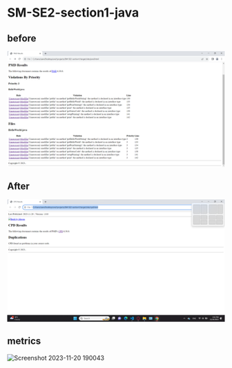 # SM-SE2-section1-java

## before
![Screenshot 2023-11-20 163019](https://github.com/metwally-saif/SM-SE2-section1-java/blob/main/Screenshot%202023-11-20%20163019.png?raw=true)

## After
![Screenshot 2023-11-20 164220](https://github.com/metwally-saif/SM-SE2-section1-java/blob/main/Screenshot%202023-11-20%20164220.png?raw=true)

## metrics 
![Screenshot 2023-11-20 190043](https://github.com/metwally-saif/SM-SE2-section1-java/assets/65094581/df86c15d-6b20-42e6-bfde-0f8f161b7402)
